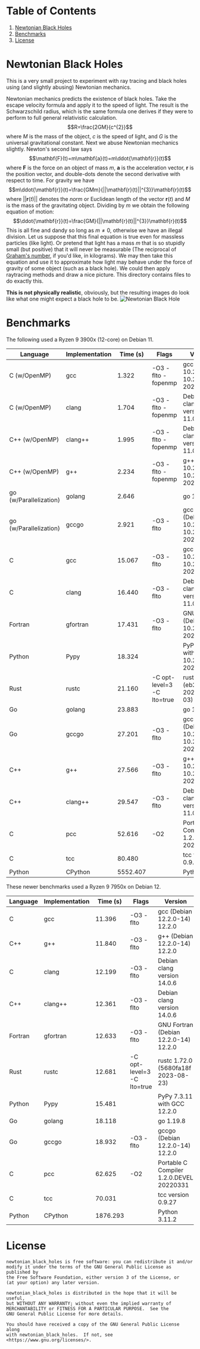 # Table of Contents
1. [Newtonian Black Holes](#nbh)
2. [Benchmarks](#benchmarks)
3. [License](#license)

# Newtonian Black Holes <a name="nbh"></a>
This is a very small project to experiment with ray tracing and
black holes using (and slightly abusing) Newtonian mechanics.

Newtonian mechanics predicts the existence of black holes.
Take the escape velocity formula and apply it to the speed of light.
The result is the Schwarzschild radius, which is the same
formula one derives if they were to perform to full general
relativistic calculation.
$$R=\frac{2GM}{c^{2}}$$
where $M$ is the mass of the object, $c$ is the speed of light,
and $G$ is the universal gravitational constant. Next we abuse Newtonian
mechanics slightly. Newton's second law says
$$\mathbf{F}(t)=m\mathbf{a}(t)=m\ddot{\mathbf{r}}(t)$$
where $\mathbf{F}$ is the force on an object of mass $m$, $\mathbf{a}$ is
the acceleration vector, $\mathbf{r}$ is the position vector, and double-dots
denote the second derivative with respect to time. For gravity we have
$$m\ddot{\mathbf{r}}(t)=\frac{GMm}{||\mathbf{r}(t)||^{3}}\mathbf{r}(t)$$
where $||\mathbf{r}(t)||$ denotes the *norm* or Euclidean length of the
vector $\mathbf{r}(t)$ and $M$ is the mass of the gravitating object.
Dividing by $m$ we obtain the following equation of motion:
$$\ddot{\mathbf{r}}(t)=\frac{GM}{||\mathbf{r}(t)||^{3}}\mathbf{r}(t)$$
This is all fine and dandy so long as $m\ne{0}$, otherwise we have an
illegal division. Let us suppose that this final equation is true even for
massless particles (like light). Or pretend that light has a mass $m$ that
is so stupidly small (but positive) that it will never be measurable
(The reciprocal of [Graham's number](https://en.wikipedia.org/wiki/Graham%27s_number), if you'd like, in kilograms).
We may then take this equation and use it to approximate how light may
behave under the force of gravity of some object (such as a black hole).
We could then apply raytracing methods and draw a nice picture. This
directory contains files to do exactly this.

**This is not physically realistic**, obviously, but the resulting images
do look like what one might expect a black hole to be.
![Newtonian Black Hole](https://math.dartmouth.edu/~rmaguire/projects/newtonian_black_holes/newtonian_black_hole.png "Newtonian Black Hole")

# Benchmarks
The following used a Ryzen 9 3900x (12-core) on Debian 11.

| Language               | Implementation | Time (s) | Flags                      | Version                                  |
| ---------------------- | -------------- | -------- | -------------------------- | ---------------------------------------- |
| C (w/OpenMP)           | gcc            |    1.322 | -O3 -flto -fopenmp         | gcc (Debian 10.2.1-6) 10.2.1 20210110    |
| C (w/OpenMP)           | clang          |    1.704 | -O3 -flto -fopenmp         | Debian clang version 11.0.1-2            |
| C++ (w/OpenMP)         | clang++        |    1.995 | -O3 -flto -fopenmp         | Debian clang version 11.0.1-2            |
| C++ (w/OpenMP)         | g++            |    2.234 | -O3 -flto -fopenmp         | g++ (Debian 10.2.1-6) 10.2.1 20210110    |
| go (w/Parallelization) | golang         |    2.646 |                            | go 1.15.15                               |
| go (w/Parallelization) | gccgo          |    2.921 | -O3 -flto                  | gccgo (Debian 10.2.1-6) 10.2.1 20210110  |
| C                      | gcc            |   15.067 | -O3 -flto                  | gcc (Debian 10.2.1-6) 10.2.1 20210110    |
| C                      | clang          |   16.440 | -O3 -flto                  | Debian clang version 11.0.1-2            |
| Fortran                | gfortran       |   17.431 | -O3 -flto                  | GNU Fortran (Debian 10.2.1-6) 20210110   |
| Python                 | Pypy           |   18.324 |                            | PyPy 7.3.5 with GCC 10.2.1 20210110      |
| Rust                   | rustc          |   21.160 | -C opt-level=3 -C lto=true | rustc 1.71.1 (eb26296b5 2023-08-03)      |
| Go                     | golang         |   23.883 |                            | go 1.15.15                               |
| Go                     | gccgo          |   27.201 | -O3 -flto                  | gccgo (Debian 10.2.1-6) 10.2.1 20210110  |
| C++                    | g++            |   27.566 | -O3 -flto                  | g++ (Debian 10.2.1-6) 10.2.1 20210110    |
| C++                    | clang++        |   29.547 | -O3 -flto                  | Debian clang version 11.0.1-2            |
| C                      | pcc            |   52.616 | -O2                        | Portable C Compiler 1.2.0.DEVEL 20200630 |
| C                      | tcc            |   80.480 |                            | tcc version 0.9.27                       |
| Python                 | CPython        | 5552.407 |                            | Python 3.9.2                             |

These newer benchmarks used a Ryzen 9 7950x on Debian 12.

| Language               | Implementation | Time (s) | Flags                      | Version                                  |
| ---------------------- | -------------- | -------- | -------------------------- | ---------------------------------------- |
| C                      | gcc            |   11.396 | -O3 -flto                  | gcc (Debian 12.2.0-14) 12.2.0            |
| C++                    | g++            |   11.840 | -O3 -flto                  | g++ (Debian 12.2.0-14) 12.2.0            |
| C                      | clang          |   12.199 | -O3 -flto                  | Debian clang version 14.0.6              |
| C++                    | clang++        |   12.361 | -O3 -flto                  | Debian clang version 14.0.6              |
| Fortran                | gfortran       |   12.633 | -O3 -flto                  | GNU Fortran (Debian 12.2.0-14) 12.2.0    |
| Rust                   | rustc          |   12.681 | -C opt-level=3 -C lto=true | rustc 1.72.0 (5680fa18f 2023-08-23)      |
| Python                 | Pypy           |   15.481 |                            | PyPy 7.3.11 with GCC 12.2.0              |
| Go                     | golang         |   18.118 |                            | go 1.19.8                                |
| Go                     | gccgo          |   18.932 | -O3 -flto                  | gccgo (Debian 12.2.0-14) 12.2.0          |
| C                      | pcc            |   62.625 | -O2                        | Portable C Compiler 1.2.0.DEVEL 20220331 |
| C                      | tcc            |   70.031 |                            | tcc version 0.9.27                       |
| Python                 | CPython        | 1876.293 |                            | Python 3.11.2                            |

# License
    newtonian_black_holes is free software: you can redistribute it and/or
    modify it under the terms of the GNU General Public License as published by
    the Free Software Foundation, either version 3 of the License, or
    (at your option) any later version.

    newtonian_black_holes is distributed in the hope that it will be useful,
    but WITHOUT ANY WARRANTY; without even the implied warranty of
    MERCHANTABILITY or FITNESS FOR A PARTICULAR PURPOSE.  See the
    GNU General Public License for more details.

    You should have received a copy of the GNU General Public License along
    with newtonian_black_holes.  If not, see <https://www.gnu.org/licenses/>.
